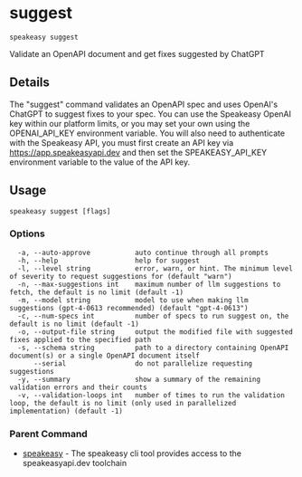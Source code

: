 # suggest  
`speakeasy suggest`  


Validate an OpenAPI document and get fixes suggested by ChatGPT  

## Details

The "suggest" command validates an OpenAPI spec and uses OpenAI's ChatGPT to suggest fixes to your spec.
You can use the Speakeasy OpenAI key within our platform limits, or you may set your own using the OPENAI_API_KEY environment variable. You will also need to authenticate with the Speakeasy API,
you must first create an API key via https://app.speakeasyapi.dev and then set the SPEAKEASY_API_KEY environment variable to the value of the API key.

## Usage

```
speakeasy suggest [flags]
```

### Options

```
  -a, --auto-approve           auto continue through all prompts
  -h, --help                   help for suggest
  -l, --level string           error, warn, or hint. The minimum level of severity to request suggestions for (default "warn")
  -n, --max-suggestions int    maximum number of llm suggestions to fetch, the default is no limit (default -1)
  -m, --model string           model to use when making llm suggestions (gpt-4-0613 recommended) (default "gpt-4-0613")
  -c, --num-specs int          number of specs to run suggest on, the default is no limit (default -1)
  -o, --output-file string     output the modified file with suggested fixes applied to the specified path
  -s, --schema string          path to a directory containing OpenAPI document(s) or a single OpenAPI document itself
      --serial                 do not parallelize requesting suggestions
  -y, --summary                show a summary of the remaining validation errors and their counts
  -v, --validation-loops int   number of times to run the validation loop, the default is no limit (only used in parallelized implementation) (default -1)
```

### Parent Command

* [speakeasy](README.md)	 - The speakeasy cli tool provides access to the speakeasyapi.dev toolchain
